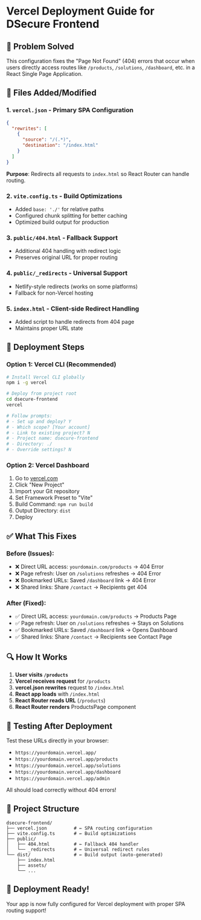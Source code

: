 # Vercel Deployment Guide for DSecure Frontend

## 🎯 Problem Solved
This configuration fixes the "Page Not Found" (404) errors that occur when users directly access routes like `/products`, `/solutions`, `/dashboard`, etc. in a React Single Page Application.

## 🔧 Files Added/Modified

### 1. `vercel.json` - Primary SPA Configuration
```json
{
  "rewrites": [
    {
      "source": "/(.*)",
      "destination": "/index.html"
    }
  ]
}
```
**Purpose**: Redirects all requests to `index.html` so React Router can handle routing.

### 2. `vite.config.ts` - Build Optimizations
- Added `base: './'` for relative paths
- Configured chunk splitting for better caching
- Optimized build output for production

### 3. `public/404.html` - Fallback Support
- Additional 404 handling with redirect logic
- Preserves original URL for proper routing

### 4. `public/_redirects` - Universal Support
- Netlify-style redirects (works on some platforms)
- Fallback for non-Vercel hosting

### 5. `index.html` - Client-side Redirect Handling
- Added script to handle redirects from 404 page
- Maintains proper URL state

## 🚀 Deployment Steps

### Option 1: Vercel CLI (Recommended)
```bash
# Install Vercel CLI globally
npm i -g vercel

# Deploy from project root
cd dsecure-frontend
vercel

# Follow prompts:
# - Set up and deploy? Y
# - Which scope? [Your account]
# - Link to existing project? N
# - Project name: dsecure-frontend
# - Directory: ./
# - Override settings? N
```

### Option 2: Vercel Dashboard
1. Go to [vercel.com](https://vercel.com)
2. Click "New Project"
3. Import your Git repository
4. Set Framework Preset to "Vite"
5. Build Command: `npm run build`
6. Output Directory: `dist`
7. Deploy

## ✅ What This Fixes

### Before (Issues):
- ❌ Direct URL access: `yourdomain.com/products` → 404 Error
- ❌ Page refresh: User on `/solutions` refreshes → 404 Error
- ❌ Bookmarked URLs: Saved `/dashboard` link → 404 Error
- ❌ Shared links: Share `/contact` → Recipients get 404

### After (Fixed):
- ✅ Direct URL access: `yourdomain.com/products` → Products Page
- ✅ Page refresh: User on `/solutions` refreshes → Stays on Solutions
- ✅ Bookmarked URLs: Saved `/dashboard` link → Opens Dashboard
- ✅ Shared links: Share `/contact` → Recipients see Contact Page

## 🔍 How It Works

1. **User visits `/products`**
2. **Vercel receives request** for `/products`
3. **vercel.json rewrites** request to `/index.html`
4. **React app loads** with `/index.html`
5. **React Router reads URL** (`/products`)
6. **React Router renders** ProductsPage component

## 🧪 Testing After Deployment

Test these URLs directly in your browser:
- `https://yourdomain.vercel.app/`
- `https://yourdomain.vercel.app/products`
- `https://yourdomain.vercel.app/solutions`
- `https://yourdomain.vercel.app/dashboard`
- `https://yourdomain.vercel.app/admin`

All should load correctly without 404 errors!

## 📁 Project Structure
```
dsecure-frontend/
├── vercel.json          # ← SPA routing configuration
├── vite.config.ts       # ← Build optimizations
├── public/
│   ├── 404.html         # ← Fallback 404 handler
│   └── _redirects       # ← Universal redirect rules
└── dist/                # ← Build output (auto-generated)
    ├── index.html
    ├── assets/
    └── ...
```

## 🎉 Deployment Ready!
Your app is now fully configured for Vercel deployment with proper SPA routing support!
